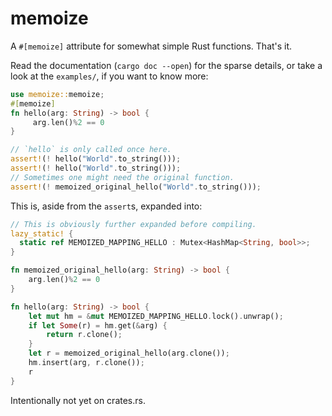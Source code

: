 # memoize

A `#[memoize]` attribute for somewhat simple Rust functions. That's it.

Read the documentation (`cargo doc --open`) for the sparse details, or take a
look at the `examples/`, if you want to know more:

```rust
use memoize::memoize;
#[memoize]
fn hello(arg: String) -> bool {
     arg.len()%2 == 0
}

// `hello` is only called once here.
assert!(! hello("World".to_string()));
assert!(! hello("World".to_string()));
// Sometimes one might need the original function.
assert!(! memoized_original_hello("World".to_string()));
```

This is, aside from the `assert`s, expanded into:

```rust
// This is obviously further expanded before compiling.
lazy_static! {
  static ref MEMOIZED_MAPPING_HELLO : Mutex<HashMap<String, bool>>;
}

fn memoized_original_hello(arg: String) -> bool {
    arg.len()%2 == 0
}

fn hello(arg: String) -> bool {
    let mut hm = &mut MEMOIZED_MAPPING_HELLO.lock().unwrap();
    if let Some(r) = hm.get(&arg) {
        return r.clone();
    }
    let r = memoized_original_hello(arg.clone());
    hm.insert(arg, r.clone());
    r
}
```

Intentionally not yet on crates.rs.
